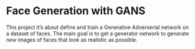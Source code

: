 # Face Generation with GANS
 This project it’s about define and train a Generative Adverserial network on a dataset of faces. The main goal is to get a generator network to generate *new* images of faces that look as realistic as possible.
